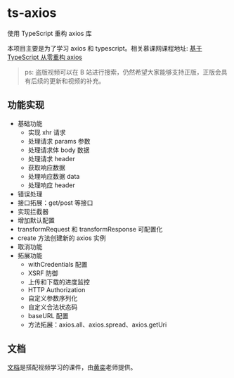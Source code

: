 # ts-axios

使用 TypeScript 重构 axios 库

本项目主要是为了学习 axios 和 typescript。相关慕课网课程地址: [基于 TypeScript 从零重构 axios](https://coding.imooc.com/class/330.html)

> ps: 盗版视频可以在 B 站进行搜索，仍然希望大家能够支持正版，正版会具有后续的更新和视频的补充。

## 功能实现

- 基础功能
  - 实现 xhr 请求
  - 处理请求 params 参数
  - 处理请求体 body 数据
  - 处理请求 header
  - 获取响应数据
  - 处理响应数据 data
  - 处理响应 header
- 错误处理
- 接口拓展：get/post 等接口
- 实现拦截器
- 增加默认配置
- transformRequest 和 transformResponse  可配置化
- create 方法创建新的 axios 实例
- 取消功能
- 拓展功能
  - withCredentials 配置
  - XSRF 防御
  - 上传和下载的进度监控
  - HTTP Authorization
  - 自定义参数序列化
  - 自定义合法状态码
  - baseURL 配置
  - 方法拓展：axios.all、axios.spread、axios.getUri

## 文档

[文档](https://destinytaoer.github.io/ts-axios/)是搭配视频学习的课件，由[黄奕](https://github.com/ustbhuangyi)老师提供。
